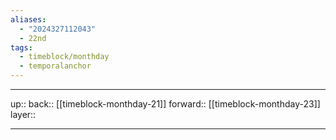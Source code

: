 ```yaml
---
aliases:
  - "2024327112043"
  - 22nd
tags:
  - timeblock/monthday
  - temporalanchor
---
```




***

up:: 
back:: [[timeblock-monthday-21]]
forward:: [[timeblock-monthday-23]]
layer:: 

***

